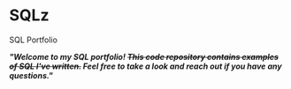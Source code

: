 # SQLz
SQL Portfolio

***"Welcome to my SQL portfolio! ~~This code repository contains examples of SQL I've written.~~ Feel free to take a look and reach out if you have any questions."***
